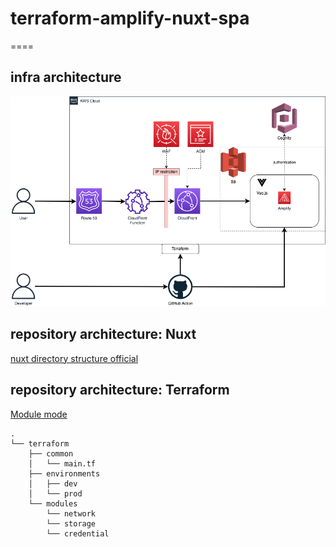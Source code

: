 # terraform-amplify-nuxt-spa

====

## infra architecture

![Infra Architeture](terraform/assets/terraform-amplify-nuxt-spa.drawio.png)


## repository architecture: Nuxt

[nuxt directory structure official](https://develop365.gitlab.io/nuxtjs-2.8.X-doc/ja/guide/directory-structure/)

## repository architecture: Terraform

[Module mode](https://www.terraform.io/language/modules)

```
.
└── terraform
    ├── common
    │   └── main.tf
    ├── environments
    │   ├── dev
    │   └── prod
    └── modules
        └── network
        └── storage
        └── credential
```

